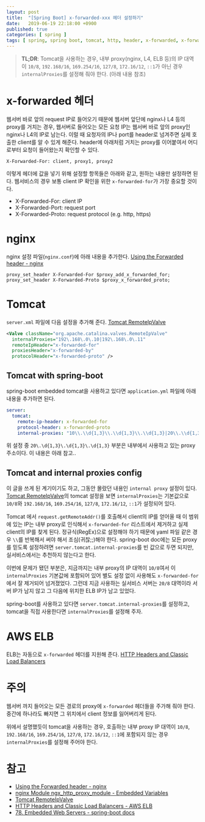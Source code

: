 ```yaml
---
layout: post
title:  "[Spring Boot] x-forwarded-xxx 헤더 설정하기"
date:   2019-06-19 22:18:00 +0900
published: true
categories: [ spring ]
tags: [ spring, spring boot, tomcat, http, header, x-forwarded, x-forwarded-for, xff, proxy ]
---
```


> **TL;DR**: Tomcat을 사용하는 경우, 내부 proxy(nginx, L4, ELB 등)의 IP 대역이 `10/8`, `192.168/16`, `169.254/16`, `127/8`, `172.16/12`, `::1`가 아닌 경우 `internalProxies`를 설정해 줘야 한다. (아래 내용 참조)


# x-forwarded 헤더

웹서버 바로 앞의 request IP로 들어오기 때문에 웹서버 앞단에 nginx나 L4 등의 proxy를 거치는 경우, 웹서버로 들어오는 모든 요청 IP는 웹서버 바로 앞의 proxy인 nginx나 L4의 IP로 남는다. 이럴 때 요청자의 IP나 port를 header로 넘겨주면 실제 호출한 client를 알 수 있게 해준다. header에 아래처럼 거치는 proxy를 이어붙여서 어디로부터 요청이 들어왔는지 확인할 수 있다.

```
X-Forwarded-For: client, proxy1, proxy2
```

이렇게 헤더에 값을 넣기 위해 설정할 항목들은 아래와 같고, 원하는 내용만 설정하면 된다. 웹서비스의 경우 보통 client IP 확인을 위한 `x-forwarded-for`가 가장 중요할 것이다.

- X-Forwarded-For: client IP
- X-Forwarded-Port: request port
- X-Forwarded-Proto: request protocol (e.g. http, https)


# nginx

nginx 설정 파일(`nginx.conf`)에 아래 내용을 추가한다. [Using the Forwarded header - nginx](https://www.nginx.com/resources/wiki/start/topics/examples/forwarded/)

```
proxy_set_header X-Forwarded-For $proxy_add_x_forwarded_for;
proxy_set_header X-Forwarded-Proto $proxy_x_forwarded_proto;
```


# Tomcat

`server.xml` 파일에 다음 설정을 추가해 준다. [Tomcat RemoteIpValve](https://tomcat.apache.org/tomcat-8.0-doc/api/org/apache/catalina/valves/RemoteIpValve.html)

```xml
<Valve className="org.apache.catalina.valves.RemoteIpValve"
  internalProxies="192\.168\.0\.10|192\.168\.0\.11"
  remoteIpHeader="x-forwarded-for"
  proxiesHeader="x-forwarded-by"
  protocolHeader="x-forwarded-proto" />
```

## Tomcat with spring-boot

spring-boot embedded tomcat을 사용하고 있다면 `application.yml` 파일에 아래 내용을 추가하면 된다.

```yaml
server:
  tomcat:
    remote-ip-header: x-forwarded-for
    protocol-header: x-forwarded-proto
    internal-proxies: "10\\.\\d{1,3}\\.\\d{1,3}\\.\\d{1,3}|20\\.\\d{1,3}\\.\\d{1,3}\\.\\d{1,3}|192\\.168\\.\\d{1,3}\\.\\d{1,3}|169\\.254\\.\\d{1,3}\\.\\d{1,3}|127\\.\\d{1,3}\\.\\d{1,3}\\.\\d{1,3}|172\\.1[6-9]{1}\\.\\d{1,3}\\.\\d{1,3}|172\\.2[0-9]{1}\\.\\d{1,3}\\.\\d{1,3}|172\\.3[0-1]{1}\\.\\d{1,3}\\.\\d{1,3}|0:0:0:0:0:0:0:1|::1"
```

위 설정 중 `20\.\d{1,3}\.\d{1,3}\.\d{1,3}` 부분은 내부에서 사용하고 있는 proxy 주소이다. 이 내용은 아래 참고..


## Tomcat and internal proxies config

이 글을 쓰게 된 계기이기도 하고, 그동안 몰랐던 내용인 `internal proxy` 설정이 있다. [Tomcat RemoteIpValve](https://tomcat.apache.org/tomcat-8.0-doc/api/org/apache/catalina/valves/RemoteIpValve.html)의 tomcat 설정을 보면 `internalProxies`는 기본값으로 `10/8`와 `192.168/16`, `169.254/16`, `127/8`, `172.16/12`, `::1`가 설정되어 있다.

Tomcat 에서 `request.getRemoteAddr()`를 호출해서 client의 IP를 얻어올 때 이 범위에 있는 IP는 내부 proxy로 인식해서 `x-forwarded-for` 리스트에서 제거하고 실제 client의 IP를 찾게 된다. 정규식(RegEx)으로 설정해야 하기 때문에 yaml 파일 같은 경우 `\\`를 반복해서 써야 해서 조심(귀찮;;)해야 한다. spring-boot doc에는 모든 proxy를 믿도록 설정하려면 `server.tomcat.internal-proxies`를 빈 값으로 두면 되지만, 실서비스에서는 추천하지 않는다고 한다.

이번에 문제가 됐던 부분은, 지금까지는 내부 proxy의 IP 대역이 `10/8`여서 이 `internalProxies` 기본값에 포함되어 있어 별도 설정 없이 사용해도 `x-forwarded-for`에서 잘 제거되어 넘겨졌었다. 그런데 지금 사용하는 실서비스 서버는 `20/8` 대역이라 서버 IP가 남지 않고 그 다음에 위치한 ELB IP가 남고 있었다.

spring-boot를 사용하고 있다면 `server.tomcat.internal-proxies`를 설정하고, tomcat을 직접 사용한다면 `internalProxies`를 설정해 주자.


# AWS ELB

ELB는 자동으로 `x-forwarded` 헤더를 지원해 준다. [HTTP Headers and Classic Load Balancers](https://docs.aws.amazon.com/elasticloadbalancing/latest/classic/x-forwarded-headers.html)


# 주의

웹서버 까지 들어오는 모든 경로의 proxy에 `x-forwarded` 헤더들을 주가해 줘야 한다. 중간에 하나라도 빠지면 그 위치에서 client 정보를 잃어버리게 된다.

위에서 설명했듯이 tomcat을 사용하는 경우, 호출하는 내부 proxy IP 대역이 `10/8`, `192.168/16`, `169.254/16`, `127/8`, `172.16/12`, `::1`에 포함되지 않는 경우 `internalProxies`를 설정해 주어야 한다.


# 참고

- [Using the Forwarded header - nginx](https://www.nginx.com/resources/wiki/start/topics/examples/forwarded/)
- [nginx Module ngx_http_proxy_module - Embedded Variables](https://nginx.org/en/docs/http/ngx_http_proxy_module.html#variables)
- [Tomcat RemoteIpValve](https://tomcat.apache.org/tomcat-8.0-doc/api/org/apache/catalina/valves/RemoteIpValve.html)
- [HTTP Headers and Classic Load Balancers - AWS ELB](https://docs.aws.amazon.com/elasticloadbalancing/latest/classic/x-forwarded-headers.html)
- [78. Embedded Web Servers - spring-boot docs](https://docs.spring.io/spring-boot/docs/current/reference/html/howto-embedded-web-servers.html)

